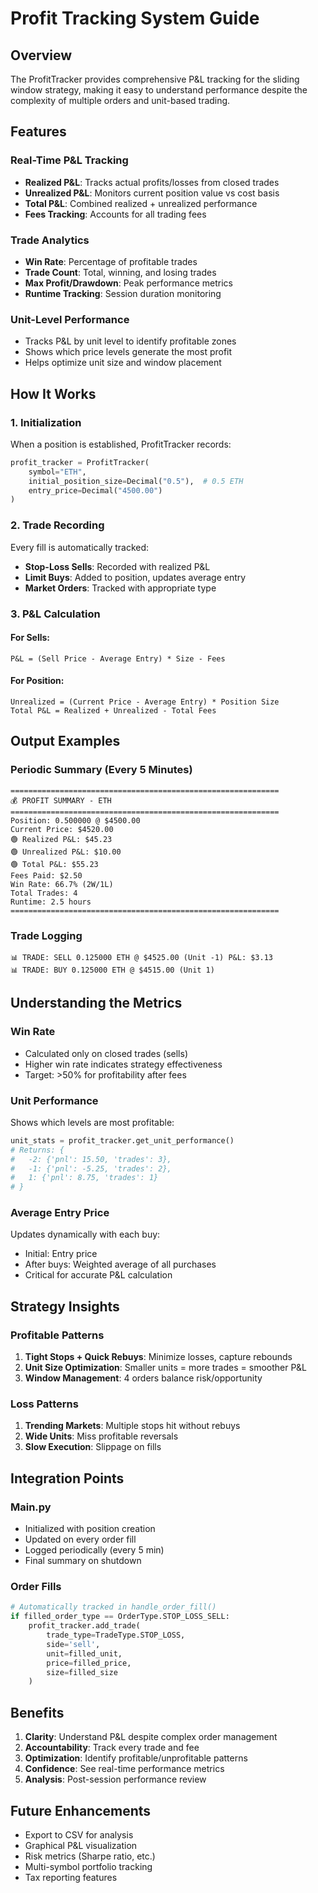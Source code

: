 # Profit Tracking System Guide

## Overview
The ProfitTracker provides comprehensive P&L tracking for the sliding window strategy, making it easy to understand performance despite the complexity of multiple orders and unit-based trading.

## Features

### Real-Time P&L Tracking
- **Realized P&L**: Tracks actual profits/losses from closed trades
- **Unrealized P&L**: Monitors current position value vs cost basis
- **Total P&L**: Combined realized + unrealized performance
- **Fees Tracking**: Accounts for all trading fees

### Trade Analytics
- **Win Rate**: Percentage of profitable trades
- **Trade Count**: Total, winning, and losing trades
- **Max Profit/Drawdown**: Peak performance metrics
- **Runtime Tracking**: Session duration monitoring

### Unit-Level Performance
- Tracks P&L by unit level to identify profitable zones
- Shows which price levels generate the most profit
- Helps optimize unit size and window placement

## How It Works

### 1. Initialization
When a position is established, ProfitTracker records:
```python
profit_tracker = ProfitTracker(
    symbol="ETH",
    initial_position_size=Decimal("0.5"),  # 0.5 ETH
    entry_price=Decimal("4500.00")
)
```

### 2. Trade Recording
Every fill is automatically tracked:
- **Stop-Loss Sells**: Recorded with realized P&L
- **Limit Buys**: Added to position, updates average entry
- **Market Orders**: Tracked with appropriate type

### 3. P&L Calculation

#### For Sells:
```
P&L = (Sell Price - Average Entry) * Size - Fees
```

#### For Position:
```
Unrealized = (Current Price - Average Entry) * Position Size
Total P&L = Realized + Unrealized - Total Fees
```

## Output Examples

### Periodic Summary (Every 5 Minutes)
```
============================================================
💰 PROFIT SUMMARY - ETH
============================================================
Position: 0.500000 @ $4500.00
Current Price: $4520.00
🟢 Realized P&L: $45.23
🟢 Unrealized P&L: $10.00
🟢 Total P&L: $55.23
Fees Paid: $2.50
Win Rate: 66.7% (2W/1L)
Total Trades: 4
Runtime: 2.5 hours
============================================================
```

### Trade Logging
```
📊 TRADE: SELL 0.125000 ETH @ $4525.00 (Unit -1) P&L: $3.13
📊 TRADE: BUY 0.125000 ETH @ $4515.00 (Unit 1)
```

## Understanding the Metrics

### Win Rate
- Calculated only on closed trades (sells)
- Higher win rate indicates strategy effectiveness
- Target: >50% for profitability after fees

### Unit Performance
Shows which levels are most profitable:
```python
unit_stats = profit_tracker.get_unit_performance()
# Returns: {
#   -2: {'pnl': 15.50, 'trades': 3},
#   -1: {'pnl': -5.25, 'trades': 2},
#   1: {'pnl': 8.75, 'trades': 1}
# }
```

### Average Entry Price
Updates dynamically with each buy:
- Initial: Entry price
- After buys: Weighted average of all purchases
- Critical for accurate P&L calculation

## Strategy Insights

### Profitable Patterns
1. **Tight Stops + Quick Rebuys**: Minimize losses, capture rebounds
2. **Unit Size Optimization**: Smaller units = more trades = smoother P&L
3. **Window Management**: 4 orders balance risk/opportunity

### Loss Patterns
1. **Trending Markets**: Multiple stops hit without rebuys
2. **Wide Units**: Miss profitable reversals
3. **Slow Execution**: Slippage on fills

## Integration Points

### Main.py
- Initialized with position creation
- Updated on every order fill
- Logged periodically (every 5 min)
- Final summary on shutdown

### Order Fills
```python
# Automatically tracked in handle_order_fill()
if filled_order_type == OrderType.STOP_LOSS_SELL:
    profit_tracker.add_trade(
        trade_type=TradeType.STOP_LOSS,
        side='sell',
        unit=filled_unit,
        price=filled_price,
        size=filled_size
    )
```

## Benefits

1. **Clarity**: Understand P&L despite complex order management
2. **Accountability**: Track every trade and fee
3. **Optimization**: Identify profitable/unprofitable patterns
4. **Confidence**: See real-time performance metrics
5. **Analysis**: Post-session performance review

## Future Enhancements

- Export to CSV for analysis
- Graphical P&L visualization
- Risk metrics (Sharpe ratio, etc.)
- Multi-symbol portfolio tracking
- Tax reporting features